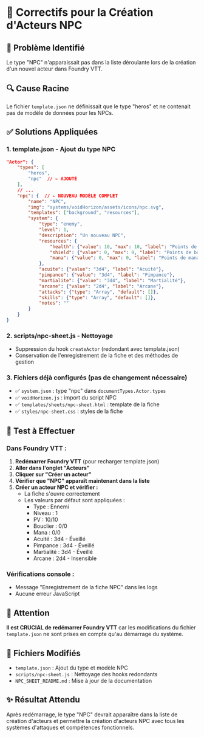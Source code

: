 # 🔧 Correctifs pour la Création d'Acteurs NPC

## 🎯 Problème Identifié
Le type "NPC" n'apparaissait pas dans la liste déroulante lors de la création d'un nouvel acteur dans Foundry VTT.

## 🔍 Cause Racine
Le fichier `template.json` ne définissait que le type "heros" et ne contenait pas de modèle de données pour les NPCs.

## ✅ Solutions Appliquées

### 1. **template.json** - Ajout du type NPC
```json
"Actor": {
    "types": [
        "heros",
        "npc"  // ← AJOUTÉ
    ],
    // ...
    "npc": {  // ← NOUVEAU MODÈLE COMPLET
        "name": "NPC",
        "img": "systems/voidHorizon/assets/icons/npc.svg",
        "templates": ["background", "resources"],
        "system": {
            "type": "enemy",
            "level": 1,
            "description": "Un nouveau NPC",
            "resources": {
                "health": {"value": 10, "max": 10, "label": "Points de vie"},
                "shield": {"value": 0, "max": 0, "label": "Points de bouclier"},
                "mana": {"value": 0, "max": 0, "label": "Points de mana"}
            },
            "acuite": {"value": "3d4", "label": "Acuité"},
            "pimpance": {"value": "3d4", "label": "Pimpance"},
            "martialite": {"value": "3d4", "label": "Martialité"},
            "arcane": {"value": "2d4", "label": "Arcane"},
            "attacks": {"type": "Array", "default": []},
            "skills": {"type": "Array", "default": []},
            "notes": ""
        }
    }
}
```

### 2. **scripts/npc-sheet.js** - Nettoyage
- Suppression du hook `createActor` (redondant avec template.json)
- Conservation de l'enregistrement de la fiche et des méthodes de gestion

### 3. **Fichiers déjà configurés** (pas de changement nécessaire)
- ✅ `system.json` : type "npc" dans `documentTypes.Actor.types`
- ✅ `voidHorizon.js` : import du script NPC
- ✅ `templates/sheets/npc-sheet.html` : template de la fiche
- ✅ `styles/npc-sheet.css` : styles de la fiche

## 🧪 Test à Effectuer

### Dans Foundry VTT :
1. **Redémarrer Foundry VTT** (pour recharger template.json)
2. **Aller dans l'onglet "Acteurs"**
3. **Cliquer sur "Créer un acteur"**
4. **Vérifier que "NPC" apparaît maintenant dans la liste**
5. **Créer un acteur NPC et vérifier :**
   - La fiche s'ouvre correctement
   - Les valeurs par défaut sont appliquées :
     - Type : Ennemi
     - Niveau : 1
     - PV : 10/10
     - Bouclier : 0/0
     - Mana : 0/0
     - Acuité : 3d4 - Éveillé
     - Pimpance : 3d4 - Éveillé
     - Martialité : 3d4 - Éveillé
     - Arcane : 2d4 - Insensible

### Vérifications console :
- Message "Enregistrement de la fiche NPC" dans les logs
- Aucune erreur JavaScript

## 🚨 Attention
**Il est CRUCIAL de redémarrer Foundry VTT** car les modifications du fichier `template.json` ne sont prises en compte qu'au démarrage du système.

## 📁 Fichiers Modifiés
- `template.json` : Ajout du type et modèle NPC
- `scripts/npc-sheet.js` : Nettoyage des hooks redondants
- `NPC_SHEET_README.md` : Mise à jour de la documentation

## ✨ Résultat Attendu
Après redémarrage, le type "NPC" devrait apparaître dans la liste de création d'acteurs et permettre la création d'acteurs NPC avec tous les systèmes d'attaques et compétences fonctionnels.
